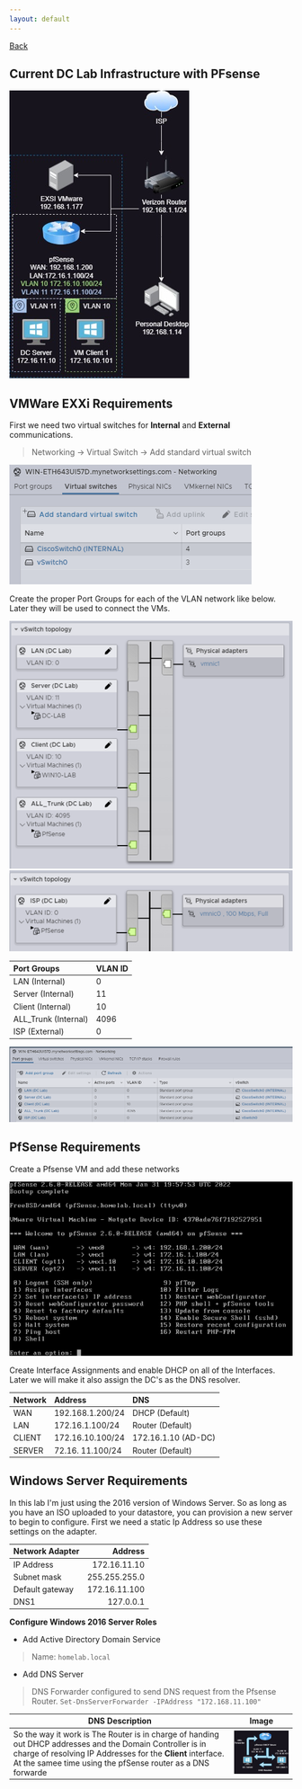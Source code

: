 ```yaml
---
layout: default
---
```

[Back](./)

## Current DC Lab Infrastructure with PFsense
![Lab](./assets/VMInfra.jpg)

## VMWare EXXi Requirements 
First we need two virtual switches for **Internal** and **External** communications. 
> Networking -> Virtual Switch -> Add standard virtual switch

![VSwitch1](./assets/VMwareSwitch.png)

Create the proper Port Groups for each of the VLAN network like below. Later they will be used to connect the VMs.

![VSwitch2](./assets/VSwitch0.png)
![VSwitch3](./assets/VMwareSwitch1.png)

|Port Groups | VLAN ID |
|:----|:----|
| LAN (Internal) | 0 |
| Server (Internal) | 11 |
| Client (Internal) | 10 |
| ALL_Trunk (Internal) | 4096 |
| ISP (External) | 0 |

![PortGroup](./assets/PortGroup.png)

## PfSense Requirements
Create a Pfsense VM and add these networks 

![pfsense](./assets/Pfsense.png)

Create Interface Assignments and enable DHCP on all of the Interfaces. Later we will make it also assign the DC's as the DNS resolver.

| Network | Address | DNS |
|:----|:----|:----|
| WAN | 192.168.1.200/24 | DHCP (Default) | 
| LAN | 172.16.1.100/24 | Router (Default) |
| CLIENT | 172.16.10.100/24 | 172.16.1.10 (AD-DC) |
| SERVER | 72.16. 11.100/24 | Router (Default) |

## Windows Server Requirements
In this lab I'm just using the 2016 version of Windows Server. So as long as you have an ISO uploaded to your datastore, you can provision a new server to begin to configure. First we need a static Ip Address so use these settings on the adapter.

| Network Adapter | Address |
|:-----| ----:|
| IP Address | 172.16.11.10 |
| Subnet mask | 255.255.255.0 |
| Default gateway | 172.16.11.100 |
| DNS1 | 127.0.0.1 |

**Configure Windows 2016 Server Roles**
- Add Active Directory Domain Service
> Name: `homelab.local` 
- Add DNS Server 
> DNS Forwarder configured to send DNS request from the Pfsense Router. `Set-DnsServerForwarder -IPAddress "172.168.11.100"`

| DNS Description | Image |
| ----------- | ----------- |
| So the way it work is The Router is in charge of handing out DHCP addresses and the Domain Controller is in charge of resolving IP Addresses for the **Client** interface. At the samee time using the pfSense router as a DNS forwarde| ![DHCP](./assets/DNSdiagram.jpg) |








